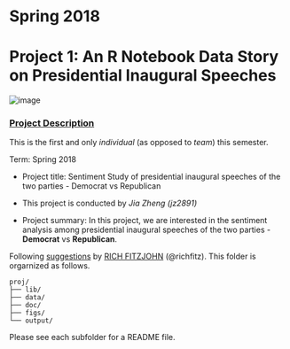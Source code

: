 # Spring 2018
# Project 1: An R Notebook Data Story on Presidential Inaugural Speeches

![image](figs/title.jpg)

### [Project Description](doc/)
This is the first and only *individual* (as opposed to *team*) this semester. 

Term: Spring 2018

+ Project title: Sentiment Study of presidential inaugural speeches of the two parties - Democrat vs Republican
+ This project is conducted by *Jia Zheng (jz2891)*

+ Project summary: In this project, we are interested in the sentiment analysis among presidential inaugural speeches of the two parties - **Democrat** vs **Republican**. 

Following [suggestions](http://nicercode.github.io/blog/2013-04-05-projects/) by [RICH FITZJOHN](http://nicercode.github.io/about/#Team) (@richfitz). This folder is orgarnized as follows.

```
proj/
├── lib/
├── data/
├── doc/
├── figs/
└── output/
```

Please see each subfolder for a README file.
